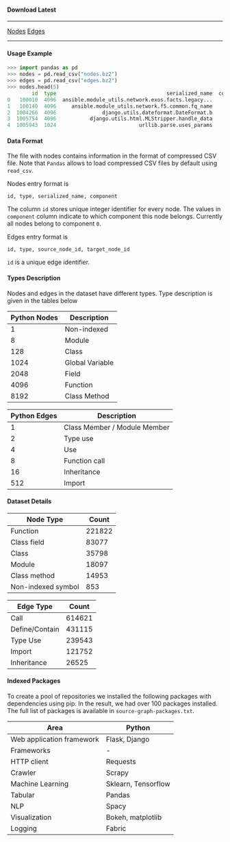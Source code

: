 #### Download Latest

---

[Nodes]()	[Edges]()

---

#### Usage Example

```python
>>> import pandas as pd
>>> nodes = pd.read_csv("nodes.bz2")
>>> edges = pd.read_csv("edges.bz2")
>>> nodes.head(5)
        id  type                                    serialized_name  component
0   100010  4096  ansible.module_utils.network.exos.facts.legacy...          0
1   100140  4096     ansible.module_utils.network.f5.common.fq_name          0
2  1004266  4096               django.utils.dateformat.DateFormat.b          0
3  1005754  4096           django.utils.html.MLStripper.handle_data          0
4  1005943  1024                           urllib.parse.uses_params          0
```
#### Data Format

The file with nodes contains information in the format of compressed CSV file. Note that `Pandas` allows to load compressed CSV files by default using `read_csv`. 

Nodes entry format is 
```
id, type, serialized_name, component
```

The column `id` stores unique integer identifier for every node. The values in `component` column indicate to which component this node belongs. Currently all nodes belong to component `0`.

Edges entry format is 
```
id, type, source_node_id, target_node_id
```

`id` is a unique edge identifier. 

#### Types Description

Nodes and edges in the dataset have different types. Type description is given in the tables below

| Python Nodes | Description     |
| ------------ | --------------- |
| 1            | Non-indexed     |
| 8            | Module          |
| 128          | Class           |
| 1024         | Global Variable |
| 2048         | Field           |
| 4096         | Function        |
| 8192         | Class Method    |

| Python Edges | Description                  |
| ------------ | ---------------------------- |
| 1            | Class Member / Module Member |
| 2            | Type use                     |
| 4            | Use                          |
| 8            | Function call                |
| 16           | Inheritance                  |
| 512          | Import                       |

#### Dataset Details

| Node Type          | Count  |
| ------------------ | ------ |
| Function           | 221822 |
| Class field        | 83077  |
| Class              | 35798  |
| Module             | 18097  |
| Class method       | 14953  |
| Non-indexed symbol | 853    |

| Edge Type      | Count  |
|----------------|--------|
| Call           | 614621 |
| Define/Contain | 431115 |
| Type Use       | 239543 |
| Import         | 121752 |
| Inheritance    | 26525  |

#### Indexed Packages

To create a pool of repositories we installed the following packages with dependencies using pip. In the result,  we had over 100 packages installed. The full list of packages is available in `source-graph-packages.txt`.

| Area                      | Python              |
| ------------------------- | ------------------- |
| Web application framework | Flask, Django       |
| Frameworks                | -                   |
| HTTP client               | Requests            |
| Crawler                   | Scrapy              |
| Machine Learning          | Sklearn, Tensorflow |
| Tabular                   | Pandas              |
| NLP                       | Spacy               |
| Visualization             | Bokeh, matplotlib   |
| Logging                   | Fabric              |